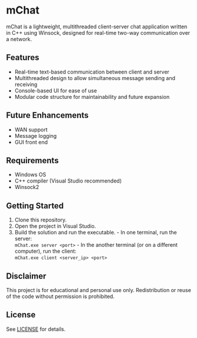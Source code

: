 # mChat

mChat is a lightweight, multithreaded client-server chat application written in C++ using Winsock, designed for real-time two-way communication over a network.

## Features

- Real-time text-based communication between client and server
- Multithreaded design to allow simultaneous message sending and receiving
- Console-based UI for ease of use
- Modular code structure for maintainability and future expansion

## Future Enhancements

- WAN support
- Message logging
- GUI front end

## Requirements

- Windows OS
- C++ compiler (Visual Studio recommended)
- Winsock2

## Getting Started

1. Clone this repository.
2. Open the project in Visual Studio.
3. Build the solution and run the executable. 
        - In one terminal, run the server:  
            `mChat.exe server <port>`
        - In the another terminal (or on a different computer), run the client:  
            `mChat.exe client <server_ip> <port>`

## Disclaimer

This project is for educational and personal use only. Redistribution or reuse of the code without permission is prohibited.

## License

See [LICENSE](LICENSE) for details.